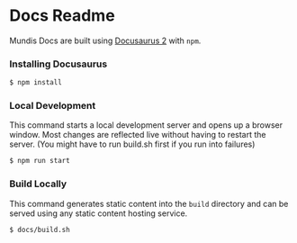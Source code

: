 # Docs Readme

Mundis Docs are built using [Docusaurus 2](https://v2.docusaurus.io/) with `npm`.

### Installing Docusaurus

```sh
$ npm install
```

### Local Development

This command starts a local development server and opens up a browser window.
Most changes are reflected live without having to restart the server.
(You might have to run build.sh first if you run into failures)

```sh
$ npm run start
```

### Build Locally

This command generates static content into the `build` directory and can be
served using any static content hosting service.

```sh
$ docs/build.sh
```
